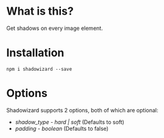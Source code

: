 # What is this?

Get shadows on every image element.

# Installation

`npm i shadowizard --save`

# Options

Shadowizard supports 2 options, both of which are optional:

* *shadow_type* - _hard | soft_ (Defaults to soft)
* *padding* - _boolean_ (Defaults to false)

